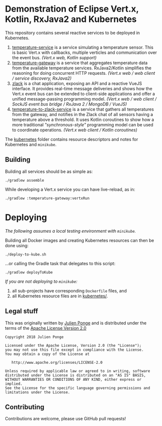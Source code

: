 # Demonstration of Eclipse Vert.x, Kotlin, RxJava2 and Kubernetes

This repository contains several reactive services to be deployed in Kubernetes.

1. [temperature-service](temperature-service) is a service simulating a temperature sensor.
   This is basic Vert.x with callbacks, multiple verticles and communication over the event bus.
   _(Vert.x web, Kotlin support)_
2. [temperature-gateway](temperature-gateway) is a service that aggregates temperature data from the available temperature services.
   RxJava2/Kotlin simplifies the reasoning for doing concurrent HTTP requests.
   _(Vert.x web / web client / service discovery, RxJava2)_
3. [zlack](zlack) is a chat application, exposing an API and a reactive VueJS interface.
   It provides real-time message deliveries and shows how the Vert.x event bus can be extended to client-side applications and offer a unified message-passing programming model.
   _(Vert.x web / web client / SockJS event bus bridge / RxJava 2 / MongoDB / VueJS)_ 
4. [temperature-to-zlack-service](temperature-to-zlack-service) is a service that gathers all temperatures from the gateway, and notifies in the Zlack chat of all sensors having a temperature above a threshold.
   It uses Kotlin coroutines to show how a more traditional _"synchronous-style"_ programming model can be used to coordinate operations.
   _(Vert.x web client / Kotlin coroutines)_

The [kubernetes](kubernetes) folder contains resource descriptors and notes for Kubernetes and `minikube`.

## Building

Building all services should be as simple as:

    ./gradlew assemble

While developing a Vert.x service you can have live-reload, as in:

    ./gradlew :temperature-gateway:vertxRun

# Deploying

_The following assumes a local testing environment with `minikube`._

Building all Docker images and creating Kubernetes resources can then be done using:

    ./deploy-to-kube.sh

...or calling the Gradle task that delegates to this script:

    ./gradlew deployToKube

_If you are not deploying to `minikube`:_

1. all sub-projects have corresponding `Dockerfile` files, and
2. all Kubernetes resource files are in [kubernetes/](kubernetes).

## Legal stuff

This was originally written by [Julien Ponge](https://julien.ponge.org/) and is distributed under the terms of the [Apache License Version 2.0](http://www.apache.org/licenses/LICENSE-2.0.txt) 

    Copyright 2018 Julien Ponge
    
    Licensed under the Apache License, Version 2.0 (the "License");
    you may not use this file except in compliance with the License.
    You may obtain a copy of the License at
    
       http://www.apache.org/licenses/LICENSE-2.0
    
    Unless required by applicable law or agreed to in writing, software
    distributed under the License is distributed on an "AS IS" BASIS,
    WITHOUT WARRANTIES OR CONDITIONS OF ANY KIND, either express or implied.
    See the License for the specific language governing permissions and
    limitations under the License.

## Contributing

Contributions are welcome, please use GitHub pull requests!

